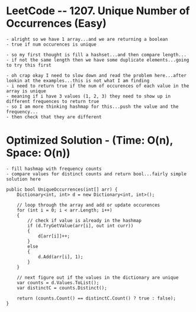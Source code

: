# LeetCode -- 1207. Unique Number of Occurrences (Easy)

    - alright so we have 1 array...and we are returning a boolean
    - true if num occurences is unique

    - so my first thought is fill a hashset...and then compare length...
    - if not the same length then we have some duplicate elements...going to try this first

    - oh crap okay I need to slow down and read the problem here...after lookin at the examples...this is not what I am finding
    - i need to return true if the num of occurences of each value in the array is unique
    - meaning if i have 3 values (1, 2, 3) they need to show up in different frequences to return true
    - so I am more thinking hashmap for this...push the value and the frequency...
    - then check that they are different


# Optimized Solution - (Time: O(n), Space: O(n))

    - fill hashmap with frequency counts
    - compare values for distinct counts and return bool...fairly simple solution here

    public bool UniqueOccurrences(int[] arr) {
        Dictionary<int, int> d = new Dictionary<int, int>();

        // loop through the array and add or update occurences
        for (int i = 0; i < arr.Length; i++)
        {
            // check if value is already in the hashmap
            if (d.TryGetValue(arr[i], out int curr))
            {
                d[arr[i]]++;
            }
            else
            {
                d.Add(arr[i], 1);
            }
        }

        // next figure out if the values in the dictionary are unique
        var counts = d.Values.ToList();
        var distinctC = counts.Distinct();

        return (counts.Count() == distinctC.Count() ? true : false);
    }
